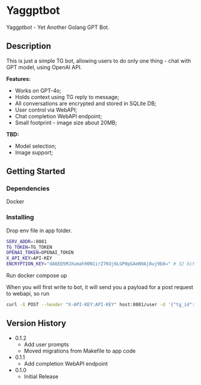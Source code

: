 # Yaggptbot

Yaggptbot - Yet Another Golang GPT Bot.

## Description

This is just a simple TG bot, allowing users to do only one thing - chat with GPT model, using OpenAI API.

**Features:**
* Works on GPT-4o;
* Holds context using TG reply to message;
* All conversations are encrypted and stored in SQLite DB;
* User control via WebAPI;
* Chat completion WebAPI endpoint;
* Small footprint - image size about 20MB;

**TBD:**
* Model selection;
* Image support;



## Getting Started

### Dependencies
Docker

### Installing
Drop env file in app folder.
```bash
SERV_ADDR=:8081
TG_TOKEN=TG_TOKEN
OPENAI_TOKEN=OPENAI_TOKEN
X_API_KEY=API-KEY
ENCRYPTION_KEY="dA6ED5MJXumah90N1irZ7KUj6LGP0pGAeN9Aj8uj9b8=" # 32 bit key string
```
Run docker compose up  

When you will first write to bot,  it will send you a payload for a post request to webapi, so run
```bash
curl -X POST --header "X-API-KEY:API-KEY" host:8081/user -d '{"tg_id": 123456, "tg_username": "myuser", "chat_id": 12345}'  
```


## Version History
* 0.1.2
    * Add user prompts
    * Moved migrations from Makefile to app code
* 0.1.1 
    * Add completion WebAPI endpoint
* 0.1.0
    * Initial Release
